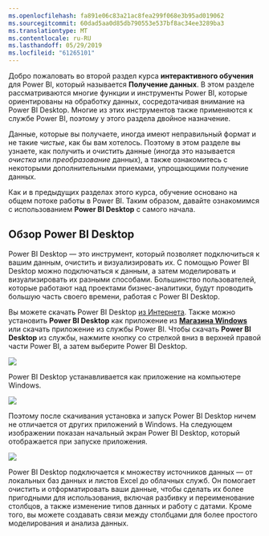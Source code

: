 ```yaml
---
ms.openlocfilehash: fa891e06c83a21ac8fea299f068e3b95ad019062
ms.sourcegitcommit: 60dad5aa0d85db790553e537bf8ac34ee3289ba3
ms.translationtype: MT
ms.contentlocale: ru-RU
ms.lasthandoff: 05/29/2019
ms.locfileid: "61265101"
---
```

Добро пожаловать во второй раздел курса **интерактивного обучения** для Power BI, который называется **Получение данных**. В этом разделе рассматриваются многие функции и инструменты Power BI, которые ориентированы на обработку данных, сосредотачивая внимание на Power BI Desktop. Многие из этих инструментов также применяются к службе Power BI, поэтому у этого раздела двойное назначение.

Данные, которые вы получаете, иногда имеют неправильный формат и не такие *чистые*, как бы вам хотелось. Поэтому в этом разделе вы узнаете, как получить и очистить данные (иногда это называется *очистка* или *преобразование* данных), а также ознакомитесь с некоторыми дополнительными приемами, упрощающими получение данных.

Как и в предыдущих разделах этого курса, обучение основано на общем потоке работы в Power BI. Таким образом, давайте ознакомимся с использованием **Power BI Desktop** с самого начала.

## <a name="an-overview-of-power-bi-desktop"></a>Обзор Power BI Desktop
Power BI Desktop — это инструмент, который позволяет подключиться к вашим данным, очистить и визуализировать их. С помощью Power BI Desktop можно подключаться к данным, а затем моделировать и визуализировать их разными способами. Большинство пользователей, которые работают над проектами бизнес-аналитики, будут проводить большую часть своего времени, работая с Power BI Desktop.

Вы можете скачать Power BI Desktop [из Интернета](http://go.microsoft.com/fwlink/?LinkID=521662). Также можно установить **Power BI Desktop** как приложение из [**Магазина Windows**](http://aka.ms/pbidesktopstore) или скачать приложение из службы Power BI. Чтобы скачать **Power BI Desktop** из службы, нажмите кнопку со стрелкой вниз в верхней правой части Power BI, а затем выберите Power BI Desktop.

![](media/1-1-overview-of-power-bi-desktop/1-1_1.png)

Power BI Desktop устанавливается как приложение на компьютере Windows.

![](media/1-1-overview-of-power-bi-desktop/1-1_2.png)

Поэтому после скачивания установка и запуск Power BI Desktop ничем не отличается от других приложений в Windows. На следующем изображении показан начальный экран Power BI Desktop, который отображается при запуске приложения.

![](media/1-1-overview-of-power-bi-desktop/1-1_3.png)

Power BI Desktop подключается к множеству источников данных — от локальных баз данных и листов Excel до облачных служб. Он помогает очистить и отформатировать ваши данные, чтобы сделать их более пригодными для использования, включая разбивку и переименование столбцов, а также изменение типов данных и работу с датами. Кроме того, вы можете создавать связи между столбцами для более простого моделирования и анализа данных.

